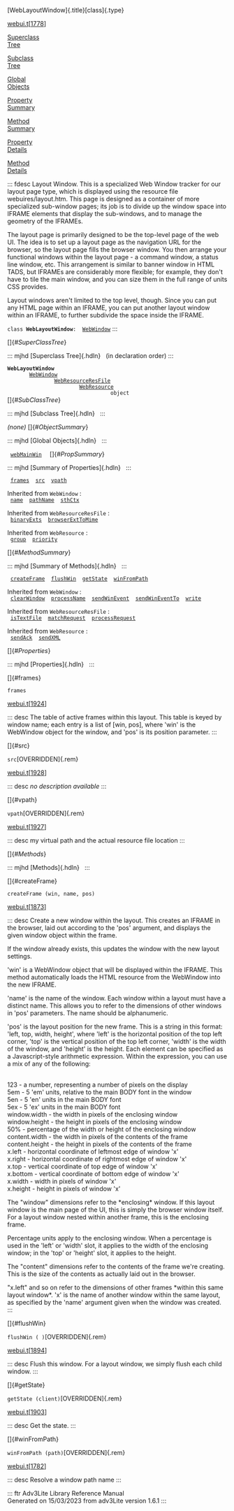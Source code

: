[WebLayoutWindow]{.title}[class]{.type}

[webui.t](../file/webui.t.html)\[[1778](../source/webui.t.html#1778)\]

[Superclass\
Tree](#_SuperClassTree_)

[Subclass\
Tree](#_SubClassTree_)

[Global\
Objects](#_ObjectSummary_)

[Property\
Summary](#_PropSummary_)

[Method\
Summary](#_MethodSummary_)

[Property\
Details](#_Properties_)

[Method\
Details](#_Methods_)

::: fdesc
Layout Window. This is a specialized Web Window tracker for our layout
page type, which is displayed using the resource file
webuires/layout.htm. This page is designed as a container of more
specialized sub-window pages; its job is to divide up the window space
into IFRAME elements that display the sub-windows, and to manage the
geometry of the IFRAMEs.

The layout page is primarily designed to be the top-level page of the
web UI. The idea is to set up a layout page as the navigation URL for
the browser, so the layout page fills the browser window. You then
arrange your functional windows within the layout page - a command
window, a status line window, etc. This arrangement is similar to banner
window in HTML TADS, but IFRAMEs are considerably more flexible; for
example, they don\'t have to tile the main window, and you can size them
in the full range of units CSS provides.

Layout windows aren\'t limited to the top level, though. Since you can
put any HTML page within an IFRAME, you can put another layout window
within an IFRAME, to further subdivide the space inside the IFRAME.

`class `**`WebLayoutWindow`**` :   `[`WebWindow`](../object/WebWindow.html)
:::

[]{#_SuperClassTree_}

::: mjhd
[Superclass Tree]{.hdln}   (in declaration order)
:::

**`WebLayoutWindow`**\
`         `[`WebWindow`](../object/WebWindow.html)\
`                 `[`WebResourceResFile`](../object/WebResourceResFile.html)\
`                         `[`WebResource`](../object/WebResource.html)\
`                                 object`\
[]{#_SubClassTree_}

::: mjhd
[Subclass Tree]{.hdln}  
:::

*(none)* []{#_ObjectSummary_}

::: mjhd
[Global Objects]{.hdln}  
:::

` `[`webMainWin`](../object/webMainWin.html)`  ` []{#_PropSummary_}

::: mjhd
[Summary of Properties]{.hdln}  
:::

` `[`frames`](#frames)`  `[`src`](#src)`  `[`vpath`](#vpath)`  `

Inherited from `WebWindow` :\
` `[`name`](../object/WebWindow.html#name)`  `[`pathName`](../object/WebWindow.html#pathName)`  `[`sthCtx`](../object/WebWindow.html#sthCtx)`  `

Inherited from `WebResourceResFile` :\
` `[`binaryExts`](../object/WebResourceResFile.html#binaryExts)`  `[`browserExtToMime`](../object/WebResourceResFile.html#browserExtToMime)`  `

Inherited from `WebResource` :\
` `[`group`](../object/WebResource.html#group)`  `[`priority`](../object/WebResource.html#priority)`  `

[]{#_MethodSummary_}

::: mjhd
[Summary of Methods]{.hdln}  
:::

` `[`createFrame`](#createFrame)`  `[`flushWin`](#flushWin)`  `[`getState`](#getState)`  `[`winFromPath`](#winFromPath)`  `

Inherited from `WebWindow` :\
` `[`clearWindow`](../object/WebWindow.html#clearWindow)`  `[`processName`](../object/WebWindow.html#processName)`  `[`sendWinEvent`](../object/WebWindow.html#sendWinEvent)`  `[`sendWinEventTo`](../object/WebWindow.html#sendWinEventTo)`  `[`write`](../object/WebWindow.html#write)`  `

Inherited from `WebResourceResFile` :\
` `[`isTextFile`](../object/WebResourceResFile.html#isTextFile)`  `[`matchRequest`](../object/WebResourceResFile.html#matchRequest)`  `[`processRequest`](../object/WebResourceResFile.html#processRequest)`  `

Inherited from `WebResource` :\
` `[`sendAck`](../object/WebResource.html#sendAck)`  `[`sendXML`](../object/WebResource.html#sendXML)`  `

[]{#_Properties_}

::: mjhd
[Properties]{.hdln}  
:::

[]{#frames}

`frames`

[webui.t](../file/webui.t.html)\[[1924](../source/webui.t.html#1924)\]

::: desc
The table of active frames within this layout. This table is keyed by
window name; each entry is a list of \[win, pos\], where \'win\' is the
WebWindow object for the window, and \'pos\' is its position parameter.
:::

[]{#src}

`src`[OVERRIDDEN]{.rem}

[webui.t](../file/webui.t.html)\[[1928](../source/webui.t.html#1928)\]

::: desc
*no description available*
:::

[]{#vpath}

`vpath`[OVERRIDDEN]{.rem}

[webui.t](../file/webui.t.html)\[[1927](../source/webui.t.html#1927)\]

::: desc
my virtual path and the actual resource file location
:::

[]{#_Methods_}

::: mjhd
[Methods]{.hdln}  
:::

[]{#createFrame}

`createFrame (win, name, pos)`

[webui.t](../file/webui.t.html)\[[1873](../source/webui.t.html#1873)\]

::: desc
Create a new window within the layout. This creates an IFRAME in the
browser, laid out according to the \'pos\' argument, and displays the
given window object within the frame.

If the window already exists, this updates the window with the new
layout settings.

\'win\' is a WebWindow object that will be displayed within the IFRAME.
This method automatically loads the HTML resource from the WebWindow
into the new IFRAME.

\'name\' is the name of the window. Each window within a layout must
have a distinct name. This allows you to refer to the dimensions of
other windows in \'pos\' parameters. The name should be alphanumeric.

\'pos\' is the layout position for the new frame. This is a string in
this format: \'left, top, width, height\', where \'left\' is the
horizontal position of the top left corner, \'top\' is the vertical
position of the top left corner, \'width\' is the width of the window,
and \'height\' is the height. Each element can be specified as a
Javascript-style arithmetic expression. Within the expression, you can
use a mix of any of the following:

\
123 - a number, representing a number of pixels on the display\
5em - 5 \'em\' units, relative to the main BODY font in the window\
5en - 5 \'en\' units in the main BODY font\
5ex - 5 \'ex\' units in the main BODY font\
window.width - the width in pixels of the enclosing window\
window.height - the height in pixels of the enclosing window\
50% - percentage of the width or height of the enclosing window\
content.width - the width in pixels of the contents of the frame\
content.height - the height in pixels of the contents of the frame\
x.left - horizontal coordinate of leftmost edge of window \'x\'\
x.right - horizontal coordinate of rightmost edge of window \'x\'\
x.top - vertical coordinate of top edge of window \'x\'\
x.bottom - vertical coordinate of bottom edge of window \'x\'\
x.width - width in pixels of window \'x\'\
x.height - height in pixels of window \'x\'

The \"window\" dimensions refer to the \*enclosing\* window. If this
layout window is the main page of the UI, this is simply the browser
window itself. For a layout window nested within another frame, this is
the enclosing frame.

Percentage units apply to the enclosing window. When a percentage is
used in the \'left\' or \'width\' slot, it applies to the width of the
enclosing window; in the \'top\' or \'height\' slot, it applies to the
height.

The \"content\" dimensions refer to the contents of the frame we\'re
creating. This is the size of the contents as actually laid out in the
browser.

\"x.left\" and so on refer to the dimensions of other frames \*within
this same layout window\*. \'x\' is the name of another window within
the same layout, as specified by the \'name\' argument given when the
window was created.
:::

[]{#flushWin}

`flushWin ( )`[OVERRIDDEN]{.rem}

[webui.t](../file/webui.t.html)\[[1894](../source/webui.t.html#1894)\]

::: desc
Flush this window. For a layout window, we simply flush each child
window.
:::

[]{#getState}

`getState (client)`[OVERRIDDEN]{.rem}

[webui.t](../file/webui.t.html)\[[1903](../source/webui.t.html#1903)\]

::: desc
Get the state.
:::

[]{#winFromPath}

`winFromPath (path)`[OVERRIDDEN]{.rem}

[webui.t](../file/webui.t.html)\[[1782](../source/webui.t.html#1782)\]

::: desc
Resolve a window path name
:::

::: ftr
Adv3Lite Library Reference Manual\
Generated on 15/03/2023 from adv3Lite version 1.6.1
:::
